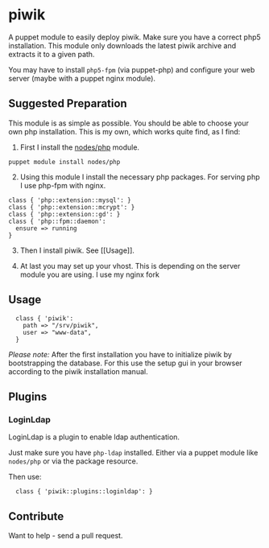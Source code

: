 # piwik

A puppet module to easily deploy piwik. Make sure you have a
correct php5 installation. This module only downloads the latest
piwik archive and extracts it to a given path.

You may have to install `php5-fpm` (via puppet-php) and configure your
web server (maybe with a puppet nginx module).

## Suggested Preparation

This module is as simple as possible. You should be able to choose
your own php installation. This is my own, which works quite find, as
I find:

1. First I install the
   [nodes/php](https://forge.puppetlabs.com/nodes/php) module.

```
puppet module install nodes/php
```

2. Using this module I install the necessary php packages. For serving
   php I use php-fpm with nginx.

```
class { 'php::extension::mysql': }
class { 'php::extension::mcrypt': }
class { 'php::extension::gd': }
class { 'php::fpm::daemon':
  ensure => running
}
```

3. Then I install piwik. See [[Usage]].

4. At last you may set up your vhost. This is depending on the server
   module you are using. I use my nginx fork

## Usage

```
  class { 'piwik':
    path => "/srv/piwik",
    user => "www-data",
  }
```

*Please note:* After the first installation you have to initialize
 piwik by bootstrapping the database. For this use the setup gui in
 your browser according to the piwik installation manual.

## Plugins

### LoginLdap

LoginLdap is a plugin to enable ldap authentication.

Just make sure you have `php-ldap` installed. Either via a puppet
module like `nodes/php` or via the package resource.

Then use:

```
  class { 'piwik::plugins::loginldap': }
```

## Contribute

Want to help - send a pull request.
